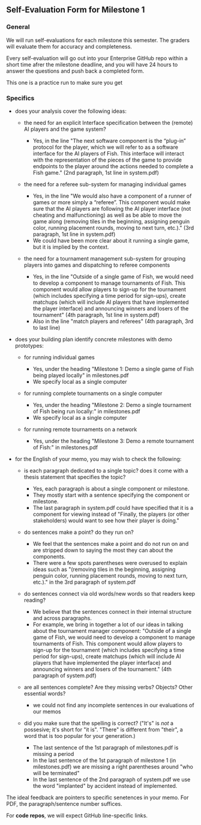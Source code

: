 ## Self-Evaluation Form for Milestone 1

### General 

We will run self-evaluations for each milestone this semester.  The
graders will evaluate them for accuracy and completeness.

Every self-evaluation will go out into your Enterprise GitHub repo
within a short time afrer the milestone deadline, and you will have 24
hours to answer the questions and push back a completed form.

This one is a practice run to make sure you get


### Specifics 


- does your analysis cover the following ideas:

  - the need for an explicit Interface specification between the (remote) AI 
    players and the game system?
    
    - Yes, in the line "The next software component is the “plug-in” protocol for the player, 
        which we will refer to as a software interface for the AI players of Fish. 
        This interface will interact with the representation of the pieces of the game to 
        provide endpoints to the player around the actions needed to complete a Fish game." 
        (2nd paragraph, 1st line in system.pdf)



  - the need for a referee sub-system for managing individual games
  
    - Yes, in the line "We would also have a component of a runner of games or more simply a “referee”. This component 
    would make sure that the AI players are following the AI player interface (not cheating and malfunctioning) 
    as well as be able to move the game along (removing tiles in the beginning, assigning penguin color, 
    running placement rounds, moving to next turn, etc.)." (3rd paragraph, 1st line in system.pdf)
    - We could have been more clear about it running a single game, but it is implied by the context.



  - the need for a tournament management sub-system for grouping
    players into games and dispatching to referee components
    
    - Yes, in the line "Outside of a single game of Fish, we would need to develop a component to manage tournaments of Fish. 
    This component would allow players to sign-up for the tournament (which includes specifying a time period for sign-ups),
     create matchups (which will include AI players that have implemented the player interface) 
     and announcing winners and losers of the tournament" (4th paragraph, 1st line in system.pdf)
    - Also in the line "match players and referees" (4th paragraph, 3rd to last line)



- does your building plan identify concrete milestones with demo prototypes:

  - for running individual games
  
    - Yes, under the heading "Milestone 1: Demo a single game of Fish being played locally" in milestones.pdf
    - We specify local as a single computer


  - for running complete tournaments on a single computer 
  
    - Yes, under the heading "Milestone 2: Demo a single tournament of Fish being run locally:" in milestones.pdf
    - We specify local as a single computer


  - for running remote tournaments on a network
    
    - Yes, under the heading "Milestone 3: Demo a remote tournament of Fish:" in milestones.pdf





- for the English of your memo, you may wish to check the following:

  - is each paragraph dedicated to a single topic? does it come with a
    thesis statement that specifies the topic?
    
    - Yes, each paragraph is about a single component or milestone. 
    - They mostly start with a sentence specifying the component or milestone.
    - The last paragraph in system.pdf could have specified that it is a component for viewing instead of
      "Finally, the players (or other stakeholders) would want to see how their player is doing."



  - do sentences make a point? do they run on?
  
    - We feel that the sentences make a point and do not run on and are stripped down to saying the most they 
    can about the components.
    - There were a few spots parentheses were overused to explain ideas such as "(removing tiles in the beginning, 
    assigning penguin color, running placement rounds, moving to next turn, etc.)." in the 3rd paragraph of system.pdf




  - do sentences connect via old words/new words so that readers keep
    reading?
    
    - We believe that the sentences connect in their internal structure and across paragraphs.
    - For example, we bring in together a lot of our ideas in talking about the tournament manager component: 
    "Outside of a single game of Fish, we would need to develop a component to manage 
    tournaments of Fish. This component would allow players to sign-up for the tournament (which includes specifying
     a time period for sign-ups), create matchups (which will include AI players that have implemented the player 
     interface) and announcing winners and losers of the tournament." (4th paragraph of system.pdf)
     


  - are all sentences complete? Are they missing verbs? Objects? Other
    essential words?
    
    - we could not find any incomplete sentences in our evaluations of our memos



  - did you make sure that the spelling is correct? ("It's" is *not* a
    possesive; it's short for "it is". "There" is different from
    "their", a word that is too popular for your generation.)
    
    - The last sentence of the 1st paragraph of milestones.pdf is missing a period
    - In the last sentence of the 1st paragraph of milestone 1 (in milestones.pdf) we are missing a right parentheses around "who will be terminated"
    - In the last sentence of the 2nd paragraph of system.pdf we use the word "implanted" by accident instead of implemented.



The ideal feedback are pointers to specific senetences in your memo.
For PDF, the paragraph/sentence number suffices. 

For **code repos**, we will expect GitHub line-specific links. 


